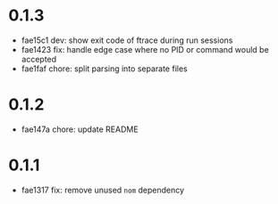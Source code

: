 # 0.1.3

- fae15c1 dev: show exit code of ftrace during run sessions
- fae1423 fix: handle edge case where no PID or command would be accepted
- fae1faf chore: split parsing into separate files

# 0.1.2

- fae147a chore: update README

# 0.1.1

- fae1317 fix: remove unused `nom` dependency